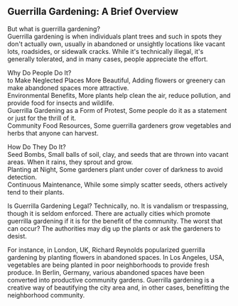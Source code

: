 ## Guerrilla Gardening: A Brief Overview  

But what is guerrilla gardening?  
Guerrilla gardening is when individuals plant trees and such in spots they don't actually own, usually in abandoned or unsightly locations like vacant lots, roadsides, or sidewalk cracks. While it's technically illegal, it's generally tolerated, and in many cases, people appreciate the effort.  

Why Do People Do It?  
to Make Neglected Places More Beautiful, Adding flowers or greenery can make abandoned spaces more attractive.  
Environmental Benefits, More plants help clean the air, reduce pollution, and provide food for insects and wildlife.  
Guerrilla Gardening as a Form of Protest, Some people do it as a statement or just for the thrill of it.  
Community Food Resources, Some guerrilla gardeners grow vegetables and herbs that anyone can harvest.  

How Do They Do It?  
Seed Bombs, Small balls of soil, clay, and seeds that are thrown into vacant areas. When it rains, they sprout and grow.  
Planting at Night, Some gardeners plant under cover of darkness to avoid detection.  
Continuous Maintenance, While some simply scatter seeds, others actively tend to their plants.  

Is Guerrilla Gardening Legal?
Technically, no. It is vandalism or trespassing, though it is seldom enforced. There are actually cities which promote guerrilla gardening if it is for the benefit of the community. The worst that can occur? The authorities may dig up the plants or ask the gardeners to desist.

For instance, in London, UK, Richard Reynolds popularized guerrilla gardening by planting flowers in abandoned spaces. In Los Angeles, USA, vegetables are being planted in poor neighborhoods to provide fresh produce. In Berlin, Germany, various abandoned spaces have been converted into productive community gardens. Guerrilla gardening is a creative way of beautifying the city area and, in other cases, benefitting the neighborhood community.